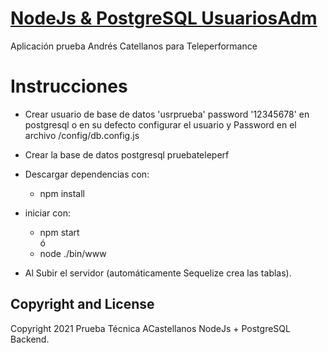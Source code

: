 ﻿# [NodeJs & PostgreSQL UsuariosAdm]()

Aplicación prueba Andrés Catellanos para Teleperformance


# Instrucciones


* Crear usuario de base de datos 'usrprueba' password '12345678' en postgresql o en su defecto configurar el usuario y
Password en el archivo  /config/db.config.js

* Crear la base de datos postgresql pruebateleperf


* Descargar dependencias con:
  * npm install

* iniciar con:
  * npm start   
  ó
  * node ./bin/www

* Al Subir el servidor (automáticamente Sequelize crea las tablas).



## Copyright and License
Copyright 2021 Prueba Técnica ACastellanos NodeJs + PostgreSQL Backend.

